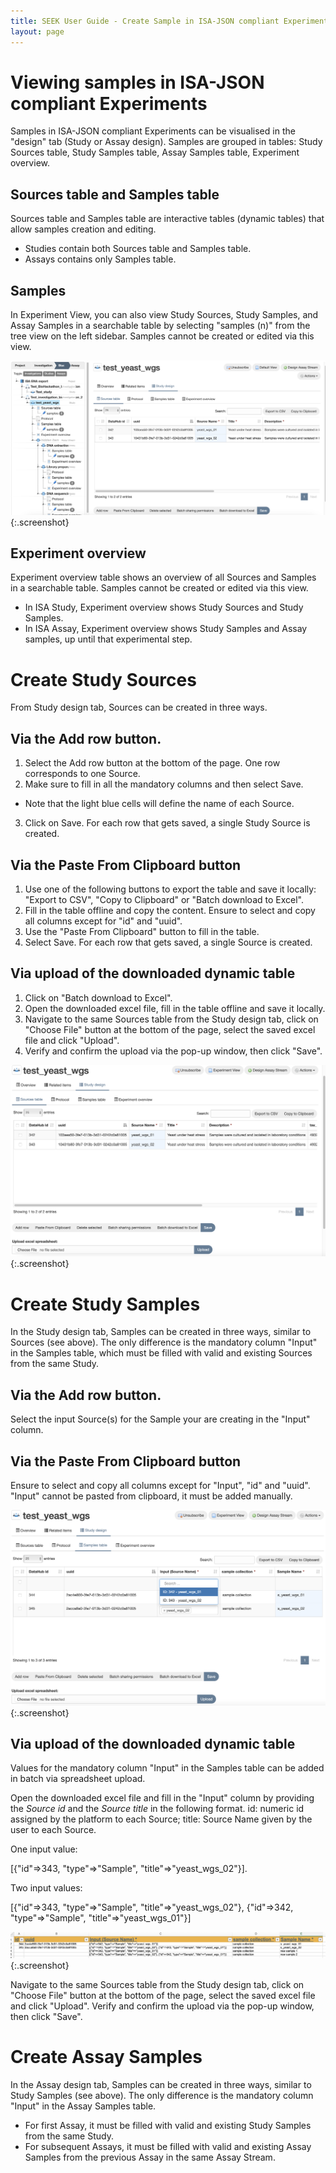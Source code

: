```yaml
---
title: SEEK User Guide - Create Sample in ISA-JSON compliant Experiments
layout: page
---
```




# Viewing samples in ISA-JSON compliant Experiments
Samples in ISA-JSON compliant Experiments can be visualised in the "design" tab (Study or Assay design). Samples are grouped in tables: Study Sources table, Study Samples table, Assay Samples table, Experiment overview.

## Sources table and Samples table
Sources table and Samples table are interactive tables (dynamic tables) that allow samples creation and editing. 
* Studies contain both Sources table and Samples table.
* Assays contains only Samples table.

## Samples
In Experiment View, you can also view Study Sources, Study Samples, and Assay Samples in a searchable table by selecting "samples (n)" from the tree view on the left sidebar. Samples cannot be created or edited via this view.

![dynamic table isa study source](/images/user-guide/isajson-compliance/dynamictable_isastudy_source.png){:.screenshot}

## Experiment overview
Experiment overview table shows an overview of all Sources and Samples in a searchable table. Samples cannot be created or edited via this view.
* In ISA Study, Experiment overview shows Study Sources and Study Samples.
* In ISA Assay, Experiment overview shows Study Samples and Assay samples, up until that experimental step.

# Create Study Sources
From Study design tab, Sources can be created in three ways.

## Via the Add row button. 
1. Select the Add row button at the bottom of the page. One row corresponds to one Source.
2. Make sure to fill in all the mandatory columns and then select Save.
* Note that the light blue cells will define the name of each Source.
3. Click on Save. For each row that gets saved, a single Study Source is created.

## Via the Paste From Clipboard button
1. Use one of the following buttons to export the table and save it locally: "Export to CSV", "Copy to Clipboard" or "Batch download to Excel".
2. Fill in the table offline and copy the content. Ensure to select and copy all columns except for "id" and "uuid".
3. Use the "Paste From Clipboard" button to fill in the table.
4. Select Save. For each row that gets saved, a single Source is created.

## Via upload of the downloaded dynamic table
1. Click on "Batch download to Excel".
2. Open the downloaded excel file, fill in the table offline and save it locally.
3. Navigate to the same Sources table from the Study design tab, click on "Choose File" button at the bottom of the page, select the saved excel file and click "Upload".
4. Verify and confirm the upload via the pop-up window, then click "Save".

![create study sources](/images/user-guide/isajson-compliance/create_samples_isastudy_source_4.png){:.screenshot}

# Create Study Samples 
In the Study design tab, Samples can be created in three ways, similar to Sources (see above). The only difference is the mandatory column "Input" in the Samples table, which must be filled with valid and existing Sources from the same Study.

## Via the Add row button. 
Select the input Source(s) for the Sample your are creating in the "Input" column.

## Via the Paste From Clipboard button
Ensure to select and copy all columns except for "Input", "id" and "uuid". "Input" cannot be pasted from clipboard, it must be added manually.

![create study samples 5](/images/user-guide/isajson-compliance/create_samples_isastudy_samples_5.png){:.screenshot}

## Via upload of the downloaded dynamic table
Values for the mandatory column "Input" in the Samples table can be added in batch via spreadsheet upload.

Open the downloaded excel file and fill in the "Input" column by providing the *Source id* and the *Source title* in the following format. id: numeric id assigned by the platform to each Source; title: Source Name given by the user to each Source.

One input value:

[{"id"=>343, "type"=>"Sample", "title"=>"yeast_wgs_02"}].

Two input values:

[{"id"=>343, "type"=>"Sample", "title"=>"yeast_wgs_02"}, {"id"=>342, "type"=>"Sample", "title"=>"yeast_wgs_01"}]

![create study samples 6](/images/user-guide/isajson-compliance/create_samples_isastudy_samples_6.png){:.screenshot}

Navigate to the same Sources table from the Study design tab, click on "Choose File" button at the bottom of the page, select the saved excel file and click "Upload". Verify and confirm the upload via the pop-up window, then click "Save".

# Create Assay Samples 
In the Assay design tab, Samples can be created in three ways, similar to Study Samples (see above). The only difference is the mandatory column "Input" in the Assay Samples table.
* For first Assay, it must be filled with valid and existing Study Samples from the same Study.
* For subsequent Assays, it must be filled with valid and existing Assay Samples from the previous Assay in the same Assay Stream.